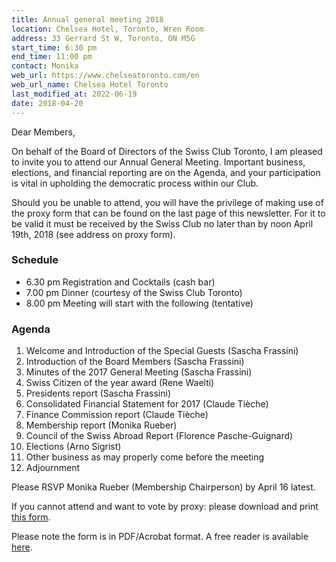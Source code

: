 ```yaml
---
title: Annual general meeting 2018
location: Chelsea Hotel, Toronto, Wren Room
address: 33 Gerrard St W, Toronto, ON M5G
start_time: 6:30 pm
end_time: 11:00 pm
contact: Monika
web_url: https://www.chelseatoronto.com/en
web_url_name: Chelsea Hotel Toronto
last_modified_at: 2022-06-19
date: 2018-04-20
---
```


Dear Members,

On behalf of the Board of Directors of the Swiss Club Toronto, I am pleased to
invite you to attend our Annual General Meeting. Important business, elections,
and financial reporting are on the Agenda, and your participation is vital in
upholding the democratic process within our Club.

Should you be unable to attend, you will have the privilege of making use of
the proxy form that can be found on the last page of this newsletter. For it to
be valid it must be received by the Swiss Club no later than by noon April
19th, 2018 (see address on proxy form).

### Schedule

- 6.30 pm Registration and Cocktails (cash bar)
- 7.00 pm Dinner (courtesy of the Swiss Club Toronto)
- 8.00 pm Meeting will start with the following (tentative)

### Agenda

1. Welcome and Introduction of the Special Guests (Sascha Frassini)
2. Introduction of the Board Members (Sascha Frassini)
3. Minutes of the 2017 General Meeting (Sascha Frassini)
4. Swiss Citizen of the year award (Rene Waelti)
5. Presidents report (Sascha Frassini)
6. Consolidated Financial Statement for 2017 (Claude Tièche)
7. Finance Commission report (Claude Tièche)
8. Membership report (Monika Rueber)
9. Council of the Swiss Abroad Report (Florence Pasche-Guignard)
10. Elections (Arno Sigrist)
11. Other business as may properly come before the meeting
12. Adjournment

Please RSVP Monika Rueber (Membership Chairperson) by April 16 latest.

If you cannot attend and want to vote by proxy: please download and print [this
form][form].

Please note the form is in PDF/Acrobat format. A free reader is available
[here][acrobat].

[form]: <{% link /assets/pdf/2018-04-20-agm-notice.pdf %}>
[acrobat]: <https://www.adobe.com/ca/acrobat/pdf-reader.html>
